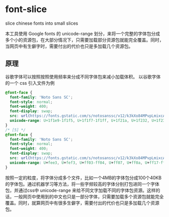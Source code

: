 # font-slice
slice chinese fonts into small slices

本工具使用 Google fonts 的 unicode-range 划分，来将一个完整的字体包分成多个小的资源包，在大部分情况下，只需要加载部分资源包就能完全覆盖。同时，当网页中有生僻字时，需要付出的代价也只是多加载几个资源包。

## 原理
谷歌字体可以按照按照使用频率来分成不同字体包来减小加载体积。
以谷歌字体的一个 css 引入文件为例
```css
@font-face {
  font-family: 'Noto Sans SC';
  font-style: normal;
  font-weight: 400;
  font-display: swap;
  src: url(https://fonts.gstatic.com/s/notosanssc/v12/k3kXo84MPvpLmixcA63oeALhLOCT-xWNm8Hqd37g1OkDRZe7lR4sg1IzSy-MNbE9VH8V.4.woff2) format('woff2');
  unicode-range: U+1f1e9-1f1f5, U+1f1f7-1f1ff, U+1f21a, U+1f232, U+1f234-1f237, U+1f250-1f251, U+1f300, U+1f302-1f308, U+1f30a-1f311, U+1f315, U+1f319-1f320, U+1f324, U+1f327, U+1f32a, U+1f32c-1f32d, U+1f330-1f357, U+1f359-1f37e;
}
/* [5] */
@font-face {
  font-family: 'Noto Sans SC';
  font-style: normal;
  font-weight: 400;
  font-display: swap;
  src: url(https://fonts.gstatic.com/s/notosanssc/v12/k3kXo84MPvpLmixcA63oeALhLOCT-xWNm8Hqd37g1OkDRZe7lR4sg1IzSy-MNbE9VH8V.5.woff2) format('woff2');
  unicode-range: U+fee3, U+fef3, U+ff03-ff04, U+ff07, U+ff0a, U+ff17-ff19, U+ff1c-ff1d, U+ff20-ff3a, U+ff3c, U+ff3e-ff5b, U+ff5d, U+ff61-ff65, U+ff67-ff6a, U+ff6c, U+ff6f-ff78, U+ff7a-ff7d, U+ff80-ff84, U+ff86, U+ff89-ff8e, U+ff92, U+ff97-ff9b, U+ff9d-ff9f, U+ffe0-ffe4, U+ffe6, U+ffe9, U+ffeb, U+ffed, U+fffc, U+1f004, U+1f170-1f171, U+1f192-1f195, U+1f198-1f19a, U+1f1e6-1f1e8;
}
```

按照一定的粒度，将字体分成多个文件，比如一个4MB的字体包分成100个40KB的字体包。通过机器学习等方法，将一些字频较高的字体分别打包进同一个字体包，并通过css中 unicode-range 来给不同文字加载不同的字体包资源。这样的话，一般网页中使用到的中文也只是一部分字体，只需要加载多个资源包就能完全覆盖。同时，就算网页中有很多生僻字，需要付出的代价也只是多加载几个资源包。

